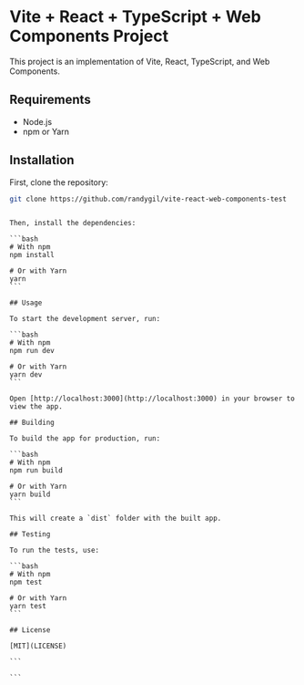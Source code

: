 
# Vite + React + TypeScript + Web Components Project

This project is an implementation of Vite, React, TypeScript, and Web Components.

## Requirements

- Node.js
- npm or Yarn

## Installation

First, clone the repository:

```bash
git clone https://github.com/randygil/vite-react-web-components-test
```
````

Then, install the dependencies:

```bash
# With npm
npm install

# Or with Yarn
yarn
```

## Usage

To start the development server, run:

```bash
# With npm
npm run dev

# Or with Yarn
yarn dev
```

Open [http://localhost:3000](http://localhost:3000) in your browser to view the app.

## Building

To build the app for production, run:

```bash
# With npm
npm run build

# Or with Yarn
yarn build
```

This will create a `dist` folder with the built app.

## Testing

To run the tests, use:

```bash
# With npm
npm test

# Or with Yarn
yarn test
```

## License

[MIT](LICENSE)

```

```
